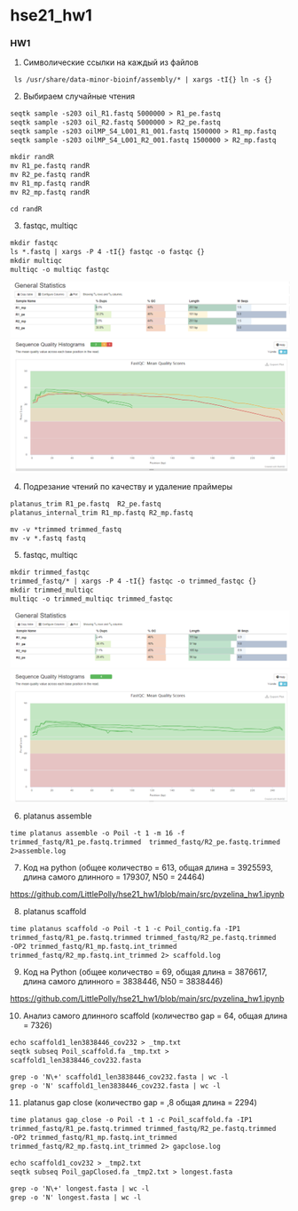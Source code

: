 # hse21_hw1
### HW1
1. Символические ссылки на каждый из файлов
```
 ls /usr/share/data-minor-bioinf/assembly/* | xargs -tI{} ln -s {}
```

2. Выбираем случайные чтения
```
seqtk sample -s203 oil_R1.fastq 5000000 > R1_pe.fastq
seqtk sample -s203 oil_R2.fastq 5000000 > R2_pe.fastq
seqtk sample -s203 oilMP_S4_L001_R1_001.fastq 1500000 > R1_mp.fastq
seqtk sample -s203 oilMP_S4_L001_R2_001.fastq 1500000 > R2_mp.fastq
```
```
mkdir randR
mv R1_pe.fastq randR
mv R2_pe.fastq randR
mv R1_mp.fastq randR
mv R2_mp.fastq randR
```
```
cd randR
```

3. fastqc, multiqc
```
mkdir fastqc
ls *.fastq | xargs -P 4 -tI{} fastqc -o fastqc {}
mkdir multiqc
multiqc -o multiqc fastqc
```
![](img/general_statistics.png) 
![](img/mean_quality_scores.png)

4. Подрезание чтений по качеству и удаление праймеры
```
platanus_trim R1_pe.fastq  R2_pe.fastq
platanus_internal_trim R1_mp.fastq R2_mp.fastq
```
```
mv -v *trimmed trimmed_fastq
mv -v *.fastq fastq
```

5. fastqc, multiqc
```
mkdir trimmed_fastqc
trimmed_fastq/* | xargs -P 4 -tI{} fastqc -o trimmed_fastqc {}
mkdir trimmed_multiqc
multiqc -o trimmed_multiqc trimmed_fastqc
```

![](img/general_statistics_trimmed.png) 
![](img/mean_quality_scores_trimmed.png)

6. platanus assemble
```
time platanus assemble -o Poil -t 1 -m 16 -f trimmed_fastq/R1_pe.fastq.trimmed  trimmed_fastq/R2_pe.fastq.trimmed 2>assemble.log
```

7. Код на python (общее количество = 613, общая длина = 3925593, длина самого длинного = 179307, N50 = 24464)

https://github.com/LittlePolly/hse21_hw1/blob/main/src/pvzelina_hw1.ipynb

8. platanus scaffold
```
time platanus scaffold -o Poil -t 1 -c Poil_contig.fa -IP1 trimmed_fastq/R1_pe.fastq.trimmed trimmed_fastq/R2_pe.fastq.trimmed
-OP2 trimmed_fastq/R1_mp.fastq.int_trimmed trimmed_fastq/R2_mp.fastq.int_trimmed 2> scaffold.log
```
9. Код на Python (общее количество = 69, общая длина = 3876617, длина самого длинного = 3838446, N50 = 3838446)

https://github.com/LittlePolly/hse21_hw1/blob/main/src/pvzelina_hw1.ipynb

10. Анализ самого длинного scaffold (количество gap = 64, общая длина = 7326)

```
echo scaffold1_len3838446_cov232 > _tmp.txt
seqtk subseq Poil_scaffold.fa _tmp.txt > scaffold1_len3838446_cov232.fasta
```
```
grep -o 'N\+' scaffold1_len3838446_cov232.fasta | wc -l
grep -o 'N' scaffold1_len3838446_cov232.fasta | wc -l
```

11. platanus gap close (количество gap = ,8 общая длина = 2294)
```
time platanus gap_close -o Poil -t 1 -c Poil_scaffold.fa -IP1 trimmed_fastq/R1_pe.fastq.trimmed trimmed_fastq/R2_pe.fastq.trimmed 
-OP2 trimmed_fastq/R1_mp.fastq.int_trimmed trimmed_fastq/R2_mp.fastq.int_trimmed 2> gapclose.log
```

```
echo scaffold1_cov232 > _tmp2.txt
seqtk subseq Poil_gapClosed.fa _tmp2.txt > longest.fasta
```
```
grep -o 'N\+' longest.fasta | wc -l
grep -o 'N' longest.fasta | wc -l
```
